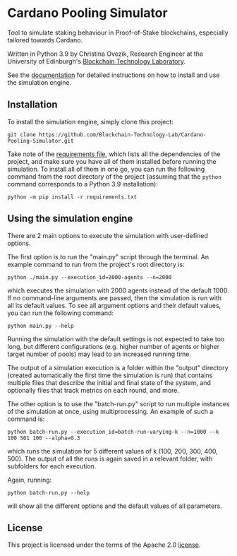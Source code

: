 # Cardano Pooling Simulator
Tool to simulate staking behaviour in Proof-of-Stake blockchains, especially tailored towards Cardano.

Written in Python 3.9 by Christina Ovezik, Research Engineer at the University of Edinburgh's [Blockchain Technology
Laboratory](https://www.ed.ac.uk/informatics/blockchain).

See the [documentation](https://blockchain-technology-lab.github.io/Cardano-Pooling-Simulator/) for detailed 
instructions on how to install and use the simulation engine. 

## Installation
To install the simulation engine, simply clone this project:

    git clone https://github.com/Blockchain-Technology-Lab/Cardano-Pooling-Simulator.git

Take note of the [requirements file](requirements.txt), which lists all the dependencies of the project, and make
sure you have all of them installed before running the simulation. To install all of them in one go, you can run the 
following command from the root directory of the project (assuming that the ```python``` command corresponds to a Python 
3.9 installation):

    python -m pip install -r requirements.txt

## Using the simulation engine

There are 2 main options to execute the simulation with user-defined options.

The first option is to run the "main.py" script through the terminal. 
An example command to run from the project's root directory is:

    python ./main.py --execution_id=2000-agents --n=2000 

which executes the simulation with 2000 agents instead of the default 1000.
If no command-line arguments are passed, then the simulation is run with all its default values.
To see all argument options and their default values, you can run the following command:

    python main.py --help 

Running the simulation with the default settings is not expected to take too long, but different configurations (e.g. 
higher number of agents or higher target number of pools) may lead to an increased running time.

The output of a simulation execution is a folder within the "output" directory (created automatically the first time 
the simulation is run) that contains multiple files that describe the initial and final state of the system, and 
optionally files that track metrics on each round, and more.

The other option is to use the "batch-run.py" script to run multiple instances of the simulation at once, using 
multiprocessing. An example of such a command is: 

    python batch-run.py --execution_id=batch-run-varying-k --n=1000 --k 100 501 100 --alpha=0.3

which runs the simulation for 5 different values of k (100, 200, 300, 400, 500). The output of all the runs is again 
saved in a relevant folder, with subfolders for each execution.

Again, running: 
    
    python batch-run.py --help 

will show all the different options and the default values of all parameters.

## License
This project is licensed under the terms of the Apache 2.0 [license](LICENSE).